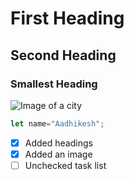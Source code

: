 # First Heading
## Second Heading
### Smallest Heading
![Image of a city](https://imgur.com/DMTNyEl.png)

```javascript
let name="Aadhikesh";
```
- [x] Added headings
- [x] Added an image
- [ ] Unchecked task list
